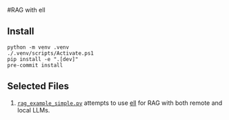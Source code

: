 #RAG with ell

## Install
```
python -m venv .venv
./.venv/scripts/Activate.ps1
pip install -e ".[dev]"
pre-commit install
```

## Selected Files
1. [`rag_example_simple.py`](src/beginner/examples/rag_example_simple.py) attempts to use [ell](https://github.com/MadcowD/ell) for RAG with both remote and local LLMs.